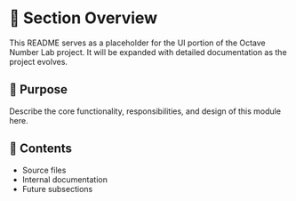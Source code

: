 # 📄 Section Overview

This README serves as a placeholder for the UI portion of the Octave Number Lab project. It will be expanded with detailed documentation as the project evolves.

## 🧠 Purpose

Describe the core functionality, responsibilities, and design of this module here.

## 📂 Contents

- Source files
- Internal documentation
- Future subsections
